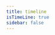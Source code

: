 ```yaml
---
title: timeline
isTimeLine: true
sidebar: false
---
```


<!-- 推荐搜索引擎:[duckduckgo](https://duckduckgo.com) -->